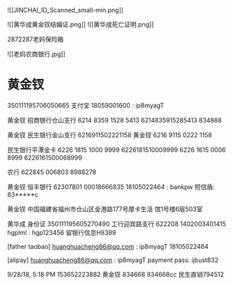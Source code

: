 ![[JINCHAI_ID_Scanned_small-min.png]]

![[黄华成黄金钗结婚证.png]]
![[黄华成死亡证明.png]]

2872287老妈保险箱

![[老妈农商银行.jpg]]


# 黄金钗

350111195706050665
支付宝
18059001600 : ip8myagT

黄金钗
招商银行仓山支行
6214 8359 1528 5413
6214835915285413
834888

黄金钗
民生银行金山支行
6216911502221158
黄金钗
6216 9115 0222 1158

民生银行平潭金卡
6226 1815 1000 9999
6226181510009999
6226 1615 0006 8999
6226161500068999

农行
622845 006803 8988278

黄金钗
恒丰银行
62307801 00018666835
18105022464 : bankpw
短信盾: 83*****c


黄金钗
中国福建省福州市仓山区金港路177号摩卡生活
馆1号楼6层503室

黄华成 身份证 350111195605270490
工行迎宾路支行 622208 1402003401415
hgplml : hgp123456
留银行信息H8389

[father taobao]
[huanghuacheng86@qq.com](mailto:huanghuacheng86@qq.com) : ip8myagT
18105022464

[alipay]
[huanghuacheng86@qq.com](mailto:huanghuacheng86@qq.com) : ip8myagT
payment pass: ijbust832

9/28/18, 5:18 PM
153652223882
黄金钗
834668
834668cc
民生直销794512